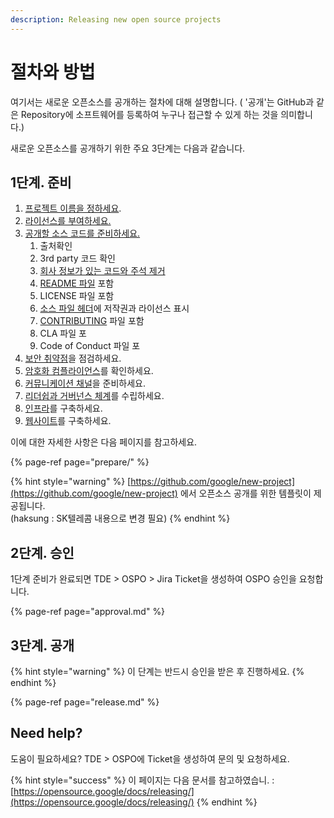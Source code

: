 ```yaml
---
description: Releasing new open source projects
---
```


# 절차와 방법

여기서는 새로운 오픈소스를 공개하는 절차에 대해 설명합니다. \( '공개'는 GitHub과 같은 Repository에 소프트웨어를 등록하여 누구나 접근할 수 있게 하는 것을 의미합니다.\)

새로운 오픈소스를 공개하기 위한 주요 3단계는 다음과 같습니다. 

## 1단계. 준비

1. [프로젝트 이름을 정하세요](https://opensource-skt.gitbook.io/guide/creating/creating/release/prepare#undefined). 
2. [라이선스를 부여하세요.](https://opensource-skt.gitbook.io/guide/creating/creating/release/prepare#undefined-1)
3. [공개할 소스 코드를 준비하세요.](https://opensource-skt.gitbook.io/guide/creating/creating/release/prepare#undefined-2)
   1. 출처확인
   2. 3rd party 코드 확인
   3. [회사 정보가 있는 코드와 주석 제거](https://opensource-skt.gitbook.io/guide/creating/creating/release/prepare#3)
   4. [README 파일](https://opensource-skt.gitbook.io/guide/creating/creating/release/prepare#4-readme) 포함
   5. LICENSE 파일 포함
   6. [소스 파일 헤더](https://opensource-skt.gitbook.io/guide/creating/creating/release/prepare#6)에 저작권과 라이선스 표시
   7. [CONTRIBUTING](https://opensource-skt.gitbook.io/guide/creating/creating/release/prepare#7-contributing) 파일 포함
   8. CLA 파일 포
   9.  Code of Conduct 파일 포
4. [보안 취약점](https://opensource-skt.gitbook.io/guide/creating/creating/process/prepare#undefined-3)을 점검하세요.
5. [암호화 컴플라이언스](https://opensource-skt.gitbook.io/guide/creating/creating/process/prepare#cryptography-compliance)를 확인하세요.
6. [커뮤니케이션 채널](https://opensource-skt.gitbook.io/guide/creating/creating/process/prepare#undefined-4)을 준비하세요.
7. [리더쉽과 거버넌스 체계](https://opensource-skt.gitbook.io/guide/creating/creating/process/prepare#undefined-4)를 수립하세요.
8. [인프라](https://opensource-skt.gitbook.io/guide/creating/creating/process/prepare#undefined-6)를 구축하세요. 
9. [웹사이트](https://opensource-skt.gitbook.io/guide/creating/creating/process/prepare#undefined-7)를 구축하세요. 

이에 대한 자세한 사항은 다음 페이지를 참고하세요.

{% page-ref page="prepare/" %}

{% hint style="warning" %}
[https://github.com/google/new-project](https://github.com/google/new-project) 에서 오픈소스 공개를 위한 템플릿이 제공됩니다.    
\(haksung : SK텔레콤 내용으로 변경 필요\)
{% endhint %}

## 2단계. 승인

1단계 준비가 완료되면 TDE &gt; OSPO &gt; Jira Ticket을 생성하여 OSPO 승인을 요청합니다. 

{% page-ref page="approval.md" %}

## 3단계. 공개

{% hint style="warning" %}
이 단계는 반드시 승인을 받은 후 진행하세요.
{% endhint %}

{% page-ref page="release.md" %}

## Need help?

도움이 필요하세요? TDE &gt; OSPO에 Ticket을 생성하여 문의 및 요청하세요. 

{% hint style="success" %}
이 페이지는 다음 문서를 참고하였습니. : [https://opensource.google/docs/releasing/](https://opensource.google/docs/releasing/)
{% endhint %}

